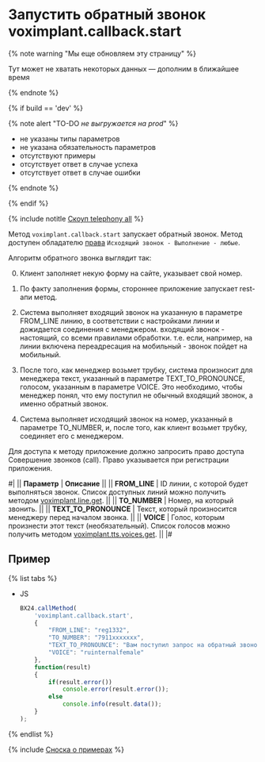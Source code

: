 # Запустить обратный звонок voximplant.callback.start

{% note warning "Мы еще обновляем эту страницу" %}

Тут может не хватать некоторых данных — дополним в ближайшее время

{% endnote %}

{% if build == 'dev' %}

{% note alert "TO-DO _не выгружается на prod_" %}

- не указаны типы параметров
- не указана обязательность параметров
- отсутствуют примеры
- отсутствует ответ в случае успеха
- отсутствует ответ в случае ошибки

{% endnote %}

{% endif %}

{% include notitle [Скоуп telephony all](../_includes/scope-telephony-all.md) %}

Метод `voximplant.callback.start` запускает обратный звонок. Метод доступен обладателю [права](https://helpdesk.bitrix24.ru/open/18177766/) `Исходящий звонок - Выполнение - любые`.

Алгоритм обратного звонка выглядит так:

0. Клиент заполняет некую форму на сайте, указывает свой номер.

1. По факту заполнения формы, стороннее приложение запускает rest-апи метод.

2. Система выполняет входящий звонок на указанную в параметре FROM_LINE линию, в соответствии с настройками линии и дожидается соединения с менеджером. входящий звонок - настоящий, со всеми правилами обработки. т.е. если, например, на линии включена переадресация на мобильный - звонок пойдет на мобильный.

3. После того, как менеджер возьмет трубку, система произносит для менеджера текст, указанный в параметре TEXT_TO_PRONOUNCE, голосом, указанным в параметре VOICE. Это необходимо, чтобы менеджер понял, что ему поступил не обычный входящий звонок, а именно обратный звонок.

4. Система выполняет исходящий звонок на номер, указанный в параметре TO_NUMBER, и, после того, как клиент возьмет трубку, соединяет его с менеджером.

Для доступа к методу приложение должно запросить право доступа Совершение звонков (call). Право указывается при регистрации приложения.

#|
|| **Параметр** | **Описание** ||
|| **FROM_LINE** | ID линии, с которой будет выполняться звонок. Список доступных линий можно получить методом [voximplant.line.get](lines/voximplant-line-get.md). ||
|| **TO_NUMBER** | Номер, на который звонить. ||
|| **TEXT_TO_PRONOUNCE** | Текст, который произносится менеджеру перед началом звонка. ||
|| **VOICE** | Голос, которым произнести этот текст (необязательный). Список голосов можно получить методом [voximplant.tts.voices.get](voximplant-tts-voices-get.md). ||
|#

## Пример

{% list tabs %}

- JS

    ```js
    BX24.callMethod(
        'voximplant.callback.start',
        {
            "FROM_LINE": "reg1332",
            "TO_NUMBER": "7911xxxxxxx",
            "TEXT_TO_PRONOUNCE": "Вам поступил запрос на обратный звонок, соединяю с клиентом.",
            "VOICE": "ruinternalfemale"
        },
        function(result)
        {
            if(result.error())
                console.error(result.error());
            else
                console.info(result.data());
        }
    );
    ```

{% endlist %}

{% include [Сноска о примерах](../../../_includes/examples.md) %}